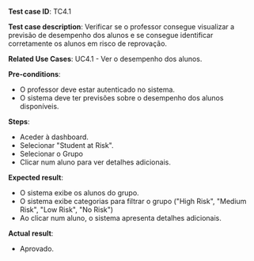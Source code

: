 **Test case ID**: TC4.1

**Test case description**: Verificar se o professor consegue visualizar a previsão de desempenho dos alunos e se consegue identificar corretamente os alunos em risco de reprovação.

**Related Use Cases**: UC4.1 - Ver o desempenho dos alunos.

**Pre-conditions**:

- O professor deve estar autenticado no sistema.
- O sistema deve ter previsões sobre o desempenho dos alunos disponíveis.

**Steps**:

- Aceder à dashboard.
- Selecionar "Student at Risk".
- Selecionar o Grupo
- Clicar num aluno para ver detalhes adicionais.

**Expected result**:

- O sistema exibe os alunos do grupo.
- O sistema exibe categorias para filtrar o grupo ("High Risk", "Medium Risk", "Low Risk", "No Risk")
- Ao clicar num aluno, o sistema apresenta detalhes adicionais.

**Actual result**:

- Aprovado.